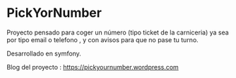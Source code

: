# PickYorNumber

Proyecto pensado para coger un número (tipo ticket de la carniceria) ya sea por tipo email o telefono , y con avisos para que no pase tu turno. 

Desarrollado en symfony.

Blog del proyecto : https://pickyournumber.wordpress.com
